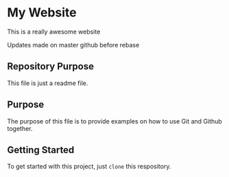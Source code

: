 # My Website

This is a really awesome website

Updates made on master github before rebase


## Repository Purpose

This file is just a readme file.

## Purpose

The purpose of this file is to provide examples on how to use Git and Github together.

## Getting Started

To get started with this project, just `clone` this respository.
